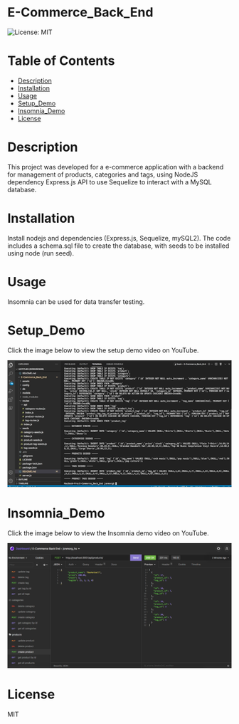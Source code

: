 # E-Commerce_Back_End

![License: MIT](https://img.shields.io/badge/License-MIT-yellow.svg)

# Table of Contents

- [Description](#description)
- [Installation](#installation)
- [Usage](#usage)
- [Setup_Demo](#setup_demo)
- [Insomnia_Demo](#insomnia_demo)
- [License](#license)

# Description

This project was developed for a e-commerce application with a backend for management of products, categories and tags, using NodeJS dependency Express.js API to use Sequelize to interact with a MySQL database.

# Installation

Install nodejs and dependencies (Express.js, Sequelize, mySQL2). The code includes a schema.sql file to create the database, with seeds to be installed using node (run seed).

# Usage

Insomnia can be used for data transfer testing.

# Setup_Demo

Click the image below to view the setup demo video on YouTube.

[![demo](assets/images/setup_screenshot.png)](https://youtu.be/TXkeConC96E)

# Insomnia_Demo

Click the image below to view the Insomnia demo video on YouTube.

[![demo](assets/images/screenshot.png)](https://youtu.be/eHyZuIMMUZ0)

# License

MIT
